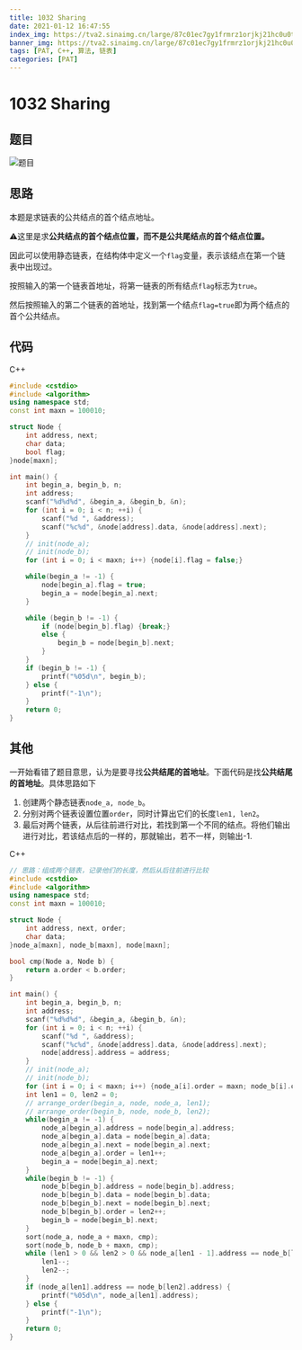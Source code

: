 ```yaml
---
title: 1032 Sharing
date: 2021-01-12 16:47:55
index_img: https://tva2.sinaimg.cn/large/87c01ec7gy1frmrz1orjkj21hc0u0thv.jpg
banner_img: https://tva2.sinaimg.cn/large/87c01ec7gy1frmrz1orjkj21hc0u0thv.jpg
tags: [PAT, C++, 算法, 链表]
categories: [PAT]
---
```


# 1032 Sharing

## 题目

![题目](https://gitee.com/yoyhm/oss/raw/master/uPic/XC2jKw.png)

## 思路

本题是求链表的公共结点的首个结点地址。

⚠️这里是求**公共结点的首个结点位置，而不是公共尾结点的首个结点位置。**

因此可以使用静态链表，在结构体中定义一个`flag`变量，表示该结点在第一个链表中出现过。

按照输入的第一个链表首地址，将第一链表的所有结点`flag`标志为`true`。

然后按照输入的第二个链表的首地址，找到第一个结点`flag=true`即为两个结点的首个公共结点。

## 代码

C++

```C++
#include <cstdio>
#include <algorithm>
using namespace std;
const int maxn = 100010;

struct Node {
    int address, next;
    char data;
    bool flag;
}node[maxn];

int main() {
    int begin_a, begin_b, n;
    int address;
    scanf("%d%d%d", &begin_a, &begin_b, &n);
    for (int i = 0; i < n; ++i) {
        scanf("%d ", &address);
        scanf("%c%d", &node[address].data, &node[address].next);
    }
    // init(node_a);
    // init(node_b);
    for (int i = 0; i < maxn; i++) {node[i].flag = false;}

    while(begin_a != -1) {
        node[begin_a].flag = true;
        begin_a = node[begin_a].next;
    }

    while (begin_b != -1) {
        if (node[begin_b].flag) {break;}
        else {
            begin_b = node[begin_b].next;
        }
    }
    if (begin_b != -1) {
        printf("%05d\n", begin_b);
    } else {
        printf("-1\n");
    }
    return 0;
}
```

## 其他

一开始看错了题目意思，认为是要寻找**公共结尾的首地址**。下面代码是找**公共结尾的首地址**。具体思路如下

1. 创建两个静态链表`node_a, node_b`。
2. 分别对两个链表设置位置`order`，同时计算出它们的长度`len1, len2`。
3. 最后对两个链表，从后往前进行对比，若找到第一个不同的结点。将他们输出进行对比，若该结点后的一样的，那就输出，若不一样，则输出-1.

C++
```C++
// 思路：组成两个链表，记录他们的长度，然后从后往前进行比较
#include <cstdio>
#include <algorithm>
using namespace std;
const int maxn = 100010;

struct Node {
    int address, next, order;
    char data;
}node_a[maxn], node_b[maxn], node[maxn];

bool cmp(Node a, Node b) {
    return a.order < b.order;
}

int main() {
    int begin_a, begin_b, n;
    int address;
    scanf("%d%d%d", &begin_a, &begin_b, &n);
    for (int i = 0; i < n; ++i) {
        scanf("%d ", &address);
        scanf("%c%d", &node[address].data, &node[address].next);
        node[address].address = address;
    }
    // init(node_a);
    // init(node_b);
    for (int i = 0; i < maxn; i++) {node_a[i].order = maxn; node_b[i].order = maxn;}
    int len1 = 0, len2 = 0;
    // arrange_order(begin_a, node, node_a, len1);
    // arrange_order(begin_b, node, node_b, len2);
    while(begin_a != -1) {
        node_a[begin_a].address = node[begin_a].address;
        node_a[begin_a].data = node[begin_a].data;
        node_a[begin_a].next = node[begin_a].next;
        node_a[begin_a].order = len1++;
        begin_a = node[begin_a].next;
    }
    while(begin_b != -1) {
        node_b[begin_b].address = node[begin_b].address;
        node_b[begin_b].data = node[begin_b].data;
        node_b[begin_b].next = node[begin_b].next;
        node_b[begin_b].order = len2++;
        begin_b = node[begin_b].next;
    }
    sort(node_a, node_a + maxn, cmp);
    sort(node_b, node_b + maxn, cmp);
    while (len1 > 0 && len2 > 0 && node_a[len1 - 1].address == node_b[len2 - 1].address) {
        len1--;
        len2--;
    }
    if (node_a[len1].address == node_b[len2].address) {
        printf("%05d\n", node_a[len1].address);
    } else {
        printf("-1\n");
    }
    return 0;
}
```
